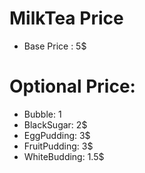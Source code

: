 # MilkTea Price

* Base Price : 5$

# Optional Price:
  * Bubble: 1
  * BlackSugar: 2$
  * EggPudding: 3$
  * FruitPudding: 3$
  * WhiteBudding: 1.5$